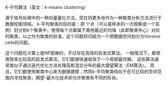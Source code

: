 K-平均算法（英文：k-means clustering）

源于信号处理中的一种向量量化方法，现在则更多地作为一种聚类分析方法流行于数据挖掘领域。
k-平均聚类的目的是：把 个点（可以是样本的一次观察或一个实例）划分到k个聚类中，使得每个点都属于离他最近的均值（此即聚类中心）对应的聚类，以之作为聚类的标准。这个问题将归结为一个把数据空间划分为Voronoi cells的问题。

这个问题在计算上是NP困难的，不过存在高效的启发式算法。
一般情况下，都使用效率比较高的启发式算法，它们能够快速收敛于一个局部最优解。
这些算法通常类似于通过迭代优化方法处理高斯混合分布的最大期望算法（EM算法）。
而且，它们都使用聚类中心来为数据建模；然而k-平均聚类倾向于在可比较的空间范围内寻找聚类，期望-最大化技术却允许聚类有不同的形状。


